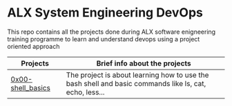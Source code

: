 # ALX System Engineering DevOps

This repo contains all the projects done during ALX software enigneering training programme to learn and
understand devops using a project oriented approach


| Projects | Brief info about the projects |
| -------- | ----------------------------- |
| [0x00-shell_basics](0x00-shell_basics)   | The project is about learning how to use the bash shell and basic commands like ls, cat, echo, less...       |